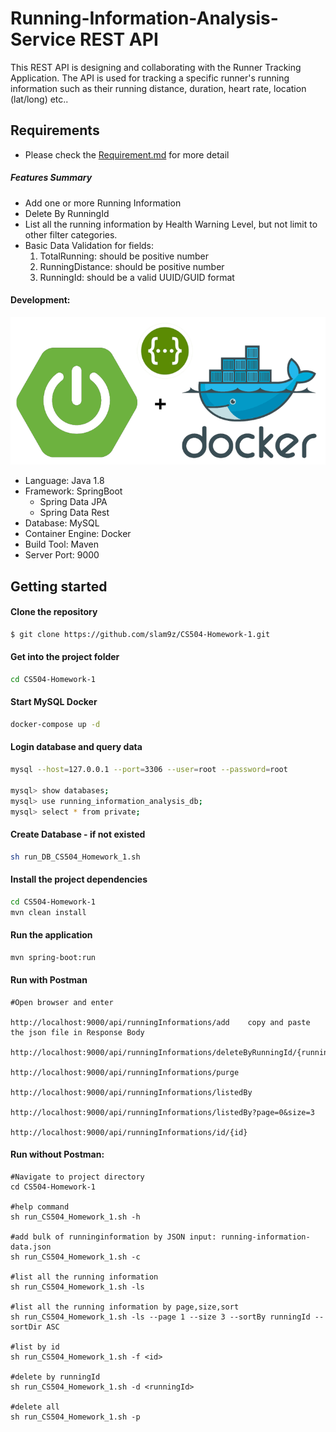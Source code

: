 # Running-Information-Analysis-Service REST API
This REST API is designing and collaborating with the Runner Tracking Application. The API is used for tracking a specific runner's running information such as their running distance, duration, heart rate, location (lat/long) etc..  

## Requirements
* Please check the [Requirement.md](./Project_Log/Requirement.md) for more detail 
##### Features Summary
* Add one or more Running Information  
* Delete By RunningId
* List all the running information by Health Warning Level, but not limit to other filter categories.
* Basic Data Validation for fields:
    1. TotalRunning: should be positive number
    2. RunningDistance: should be positive number
    3. RunningId: should be a valid UUID/GUID format

#### Development:
![Based on](./Project_Log/images/SpringBoot_Rest_docker.png)
- Language: Java 1.8
- Framework: SpringBoot
    * Spring Data JPA
    * Spring Data Rest
- Database: MySQL
- Container Engine: Docker
- Build Tool: Maven
- Server Port: 9000

## Getting started

#### Clone the repository
```Bash
$ git clone https://github.com/slam9z/CS504-Homework-1.git
```
#### Get into the project folder
```Bash
cd CS504-Homework-1
```

#### Start MySQL Docker
```Bash
docker-compose up -d
```
#### Login database and query data
 ```Bash
mysql --host=127.0.0.1 --port=3306 --user=root --password=root
 
mysql> show databases; 
mysql> use running_information_analysis_db;
mysql> select * from private;
 
 ```
#### Create Database - if not existed
```Bash
sh run_DB_CS504_Homework_1.sh
```

#### Install the project dependencies
```Bash
cd CS504-Homework-1
mvn clean install
```

#### Run the application 
```Bash
mvn spring-boot:run
```

#### Run with Postman
```
#Open browser and enter 

http://localhost:9000/api/runningInformations/add    copy and paste the json file in Response Body

http://localhost:9000/api/runningInformations/deleteByRunningId/{runningId}

http://localhost:9000/api/runningInformations/purge

http://localhost:9000/api/runningInformations/listedBy

http://localhost:9000/api/runningInformations/listedBy?page=0&size=3

http://localhost:9000/api/runningInformations/id/{id}
```

#### Run without Postman:
```
#Navigate to project directory
cd CS504-Homework-1

#help command
sh run_CS504_Homework_1.sh -h

#add bulk of runninginformation by JSON input: running-information-data.json
sh run_CS504_Homework_1.sh -c 

#list all the running information
sh run_CS504_Homework_1.sh -ls

#list all the running information by page,size,sort
sh run_CS504_Homework_1.sh -ls --page 1 --size 3 --sortBy runningId --sortDir ASC

#list by id
sh run_CS504_Homework_1.sh -f <id>

#delete by runningId
sh run_CS504_Homework_1.sh -d <runningId>

#delete all
sh run_CS504_Homework_1.sh -p

```





